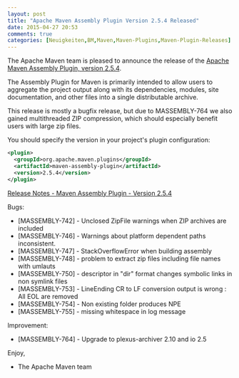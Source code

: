 ```yaml
---
layout: post
title: "Apache Maven Assembly Plugin Version 2.5.4 Released"
date: 2015-04-27 20:53
comments: true
categories: [Neuigkeiten,BM,Maven,Maven-Plugins,Maven-Plugin-Releases]
---
```

The Apache Maven team is pleased to announce the release of the 
[Apache Maven Assembly Plugin, version 2.5.4](http://maven.apache.org/plugins/maven-assembly-plugin/).

The Assembly Plugin for Maven is primarily intended to allow users to aggregate
the project output along with its dependencies, modules, site documentation,
and other files into a single distributable archive.

This release is mostly a bugfix release, but due to MASSEMBLY-764 we
also gained multithreaded ZIP compression, which should especially
benefit users with large zip files.

You should specify the version in your project's plugin configuration:

``` xml
<plugin>
  <groupId>org.apache.maven.plugins</groupId>
  <artifactId>maven-assembly-plugin</artifactId>
  <version>2.5.4</version>
</plugin>
```
<!-- more -->

[Release Notes - Maven Assembly Plugin - Version 2.5.4](https://issues.apache.org/jira/secure/ReleaseNote.jspa?projectId=12317220&version=12330363)

Bugs:

 * [MASSEMBLY-742] - Unclosed ZipFile warnings when ZIP archives are included
 * [MASSEMBLY-746] - Warnings about platform dependent paths inconsistent.
 * [MASSEMBLY-747] - StackOverflowError when building assembly
 * [MASSEMBLY-748] - problem to extract zip files including file names with umlauts
 * [MASSEMBLY-750] - descriptor in "dir" format changes symbolic links in non symlink files
 * [MASSEMBLY-753] - LineEnding CR to LF conversion output is wrong : All EOL are removed
 * [MASSEMBLY-754] - Non existing folder produces NPE
 * [MASSEMBLY-755] - missing whitespace in log message

Improvement:

 * [MASSEMBLY-764] - Upgrade to plexus-archiver 2.10 and io 2.5

Enjoy,

- The Apache Maven team
